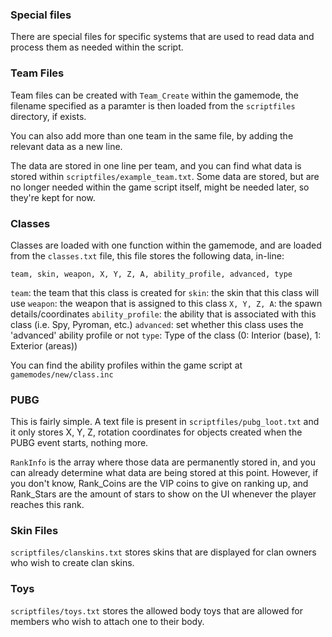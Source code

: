 ### Special files

There are special files for specific systems that are used to read data and process them as needed within the script.

### Team Files

Team files can be created with `Team_Create` within the gamemode, the filename specified as a paramter is then loaded from the `scriptfiles` directory, if exists.

You can also add more than one team in the same file, by adding the relevant data as a new line.

The data are stored in one line per team, and you can find what data is stored within `scriptfiles/example_team.txt`. Some data are stored, but are no longer needed within the game script itself, might be needed later, so they're kept for now.

### Classes

Classes are loaded with one function within the gamemode, and are loaded from the `classes.txt` file, this file stores the following data, in-line:
```
team, skin, weapon, X, Y, Z, A, ability_profile, advanced, type
```
`team`: the team that this class is created for
`skin`: the skin that this class will use
`weapon`: the weapon that is assigned to this class
`X, Y, Z, A`: the spawn details/coordinates
`ability_profile`: the ability that is associated with this class (i.e. Spy, Pyroman, etc.)
`advanced`: set whether this class uses the 'advanced' ability profile or not
`type`: Type of the class (0: Interior (base), 1: Exterior (areas))

You can find the ability profiles within the game script at `gamemodes/new/class.inc`

### PUBG

This is fairly simple. A text file is present in `scriptfiles/pubg_loot.txt` and it only stores X, Y, Z, rotation coordinates for objects created when the PUBG event starts, nothing more.

`RankInfo` is the array where those data are permanently stored in, and you can already determine what data are being stored at this point. However, if you don't know, Rank_Coins are the VIP coins to give on ranking up, and Rank_Stars are the amount of stars to show on the UI whenever the player reaches this rank.

### Skin Files

`scriptfiles/clanskins.txt` stores skins that are displayed for clan owners who wish to create clan skins.

### Toys

`scriptfiles/toys.txt` stores the allowed body toys that are allowed for members who wish to attach one to their body.